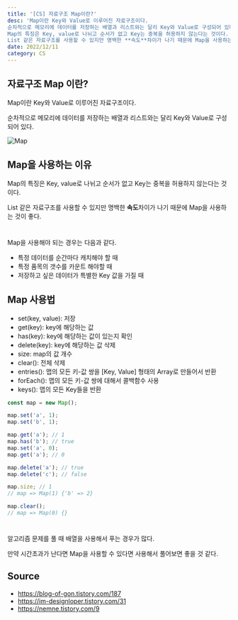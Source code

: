 ```yaml
---
title: '[CS] 자료구조 Map이란?'
desc: 'Map이란 Key와 Value로 이루어진 자료구조이다.
순차적으로 메모리에 데이터를 저장하는 배열과 리스트와는 달리 Key와 Value로 구성되어 있다.
Map의 특징은 Key, value로 나뉘고 순서가 없고 Key는 중복을 허용하지 않는다는 것이다.
List 같은 자료구조를 사용할 수 있지만 명백한 **속도**차이가 나기 때문에 Map을 사용하는 것이 좋다.'
date: 2022/12/11
category: CS
---
```


## 자료구조 Map 이란?

Map이란 Key와 Value로 이루어진 자료구조이다.

순차적으로 메모리에 데이터를 저장하는 배열과 리스트와는 달리 Key와 Value로 구성되어 있다.

![Map](https://ifh.cc/g/t1SWXC.png)

## Map을 사용하는 이유

Map의 특징은 Key, value로 나뉘고 순서가 없고 Key는 중복을 허용하지 않는다는 것이다.

List 같은 자료구조를 사용할 수 있지만 명백한 **속도**차이가 나기 때문에 Map을 사용하는 것이 좋다.

#

Map을 사용해야 되는 경우는 다음과 같다.

- 특정 데이터를 순간마다 캐치해야 할 때
- 특정 품목의 갯수를 카운트 해야할 때
- 저장하고 싶은 데이터가 특별한 Key 값을 가질 때

## Map 사용법

- set(key, value): 저장
- get(key): key에 해당하는 값
- has(key): key에 해당하는 값이 있는지 확인
- delete(key): key에 해당하는 값 삭제
- size: map의 값 개수
- clear(): 전체 삭제
- entries(): 맵의 모든 키-값 쌍을 [Key, Value] 형태의 Array로 만들어서 반환
- forEach(): 맵의 모든 키-값 쌍에 대해서 콜백함수 사용
- keys(): 맵의 모든 Key들을 반환

```javascript
const map = new Map();

map.set('a', 1);
map.set('b', 1);

map.get('a'); // 1
map.has('b'); // true
map.set('a', 0);
map.get('a'); // 0

map.delete('a'); // true
map.delete('c'); // false

map.size; // 1
// map => Map(1) {'b' => 2}

map.clear();
// map => Map(0) {}
```

#

알고리즘 문제를 풀 때 배열을 사용해서 푸는 경우가 많다.

만약 시간초과가 난다면 Map을 사용할 수 있다면 사용해서 풀어보면 좋을 것 같다.

## Source

- https://blog-of-gon.tistory.com/187
- https://im-designloper.tistory.com/31
- https://nemne.tistory.com/9
